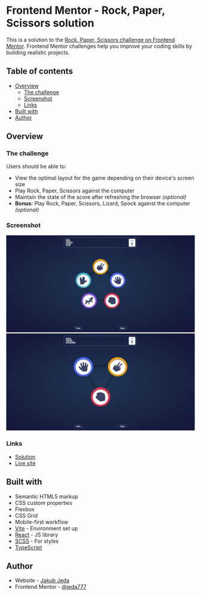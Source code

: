 # Frontend Mentor - Rock, Paper, Scissors solution

This is a solution to the [Rock, Paper, Scissors challenge on Frontend Mentor](https://www.frontendmentor.io/challenges/rock-paper-scissors-game-pTgwgvgH). Frontend Mentor challenges help you improve your coding skills by building realistic projects.

## Table of contents

- [Overview](#overview)
  - [The challenge](#the-challenge)
  - [Screenshot](#screenshot)
  - [Links](#links)
- [Built with](#built-with)
- [Author](#author)

## Overview

### The challenge

Users should be able to:

- View the optimal layout for the game depending on their device's screen size
- Play Rock, Paper, Scissors against the computer
- Maintain the state of the score after refreshing the browser _(optional)_
- **Bonus**: Play Rock, Paper, Scissors, Lizard, Spock against the computer _(optional)_

### Screenshot

![](./Screenshot1.png)
![](./Screenshot2.png)

### Links

- [Solution](https://your-solution-url.com)
- [Live site](https://gentle-torte-e5192a.netlify.app/)

## Built with

- Semantic HTML5 markup
- CSS custom properties
- Flexbox
- CSS Grid
- Mobile-first workflow
- [Vite](https://vitejs.dev/) - Environment set up
- [React](https://reactjs.org/) - JS library
- [SCSS](https://sass-lang.com/) - For styles
- [TypeScript](https://www.typescriptlang.org/)

## Author

- Website - [Jakub Jęda](https://github.com/Jeda777)
- Frontend Mentor - [@jeda777](https://www.frontendmentor.io/profile/Jeda777)
